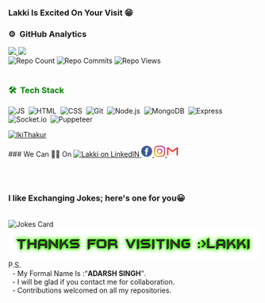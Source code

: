 ### Lakki Is **Excited On Your Visit** 😁

### ⚙️ &nbsp;GitHub Analytics
<a href="https://github.com/lkiThakur">
  <img height="180em" src="https://github-readme-stats.vercel.app/api?username=lkiThakur&theme=dracula&include_all_commits=true&count_private=true&show_icons=true" />
  <img height="180em" src="https://github-readme-stats.vercel.app/api/top-langs/?username=lkiThakur&theme=dracula&layout=compact&count_private=false" />
</a><br>
<div><img src="https://badges.pufler.dev/repos/lkiThakur" alt="Repo Count">&nbsp<img src="https://badges.pufler.dev/commits/yearly/lkiThakur" alt="Repo Commits">&nbsp<img src="https://badges.pufler.dev/visits/lkiThakur/lkiThakur" alt="Repo Views"></div>
<br>
<h3 style="color:green">🛠 &nbsp;Tech Stack</h3>

![JS](https://img.shields.io/badge/JavaScript-red?logo=JavaScript&style=for-the-badge)&nbsp;
![HTML](https://img.shields.io/badge/html5%20-%23E34F26.svg?&style=for-the-badge&logo=html5&logoColor=white)&nbsp;
![CSS](https://img.shields.io/badge/css3%20-%231572B6.svg?&style=for-the-badge&logo=css3&logoColor=white)&nbsp;
![Git](https://img.shields.io/badge/git%20-%23F05033.svg?&style=for-the-badge&logo=git&logoColor=white)&nbsp;
![Node.js](https://img.shields.io/badge/NodeJs-black?&style=for-the-badge&logo=Node.js&logoColor=white)&nbsp;
![MongoDB](https://img.shields.io/badge/MongoDB-grey?&style=for-the-badge&logo=MongoDB&logoColor=green)&nbsp;
![Express](https://img.shields.io/badge/Express.js-grey?&style=for-the-badge&logo=ExpressJs&logoColor=white)&nbsp;
![Socket.io](https://img.shields.io/badge/Socket.io-grey?&style=for-the-badge&logo=Socket.io&logoColor=white)&nbsp;
![Puppeteer](https://img.shields.io/badge/puppeteer-grey?&style=for-the-badge&logo=puppeteer&logoColor=white)&nbsp;
<p ><a href="#"> <img src="https://github-profile-trophy.vercel.app/?username=lkiThakur&theme=monokai" alt="lkiThakur" /></a></p>
### We Can 🤝🏼 On 
<a href="https://www.linkedin.com/in/thakurLki/">
  <img alt="Lakki on LinkedIN" width="22px" src="https://raw.githubusercontent.com/peterthehan/peterthehan/master/assets/linkedin.svg" />
</a>
<a href="https://www.facebook.com/singh.adarsh.dev" target='_blank'>
  <img alt="Lakki on FB" width="22px" src="icons/facebook.svg" />
</a>
<a href="https://www.instagram.com/sgh.lakki/" target='_blank'>
  <img alt="Lakki on insta" width="22px" src="icons/instagram.svg" />
</a>
<a href="mailto:singh.adarsh.dev@gmail.com">
  <img alt="mail to lakki" width="22px" src="icons/gmail.svg" />
</a>

<br><br>
 <h3>I like Exchanging Jokes; here's one for you😀</h3><br>
<img src="https://readme-jokes.vercel.app/api" alt="Jokes Card" style="margin:0px" /><br>
<img alt="Thanks For Visit"  width='589px' height='62px' src='images/thanks.png'><br>
P.S. <br>
&nbsp - My Formal Name Is :<q><b>ADARSH SINGH</b></q>. <br>
&nbsp - I will be glad if you contact me for collaboration. <br>
&nbsp - Contributions welcomed on all my repositories.
<!--
- 🔭 I’m currently working on ...
- 🌱 I’m currently learning ...
- 👯 I’m looking to collaborate on ...
- 🤔 I’m looking for help with ...
- 💬 Ask me about ...
- 📫 How to reach me: ...
- 😄 Pronouns: ...
- ⚡ Fun fact: ...
-->
